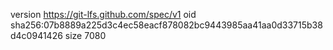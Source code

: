 version https://git-lfs.github.com/spec/v1
oid sha256:07b8889a225d3c4ec58eacf878082bc9443985aa41aa0d33715b38d4c0941426
size 7080

